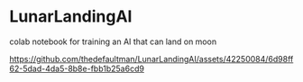 # LunarLandingAI
colab notebook for training an AI that can land on moon


https://github.com/thedefaultman/LunarLandingAI/assets/42250084/6d98ff62-5dad-4da5-8b8e-fbb1b25a6cd9

